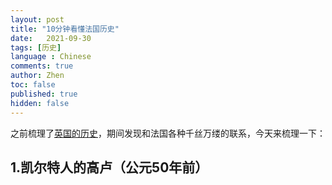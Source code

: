 ```yaml
---
layout: post
title: "10分钟看懂法国历史"
date:   2021-09-30
tags: [历史]
language : Chinese
comments: true
author: Zhen
toc: false
published: true
hidden: false
---
```

之前梳理了[英国的历史](/10分钟看懂英国历史)，期间发现和法国各种千丝万缕的联系，今天来梳理一下：

## 1.凯尔特人的高卢（公元50年前）

<!--stackedit_data:
eyJoaXN0b3J5IjpbLTEzMjQ5MjE4NSwxNzEyNDk1NTc4LC0xMD
U1NTY1NTcyXX0=
-->